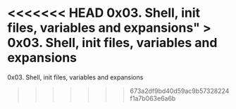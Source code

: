 <<<<<<< HEAD
0x03. Shell, init files, variables and expansions" > 0x03. Shell, init files, variables and expansions
=======
0x03. Shell, init files, variables and expansions
>>>>>>> 673a2df9bd40d59ac9b57328224f1a7b063e6a6b
